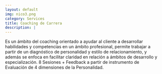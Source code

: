 ```yaml
---
layout: default
img: nico3.png
category: Services
title: Coaching de Carrera
description: |
---
```




Es un ámbito del coaching orientado a ayudar al cliente a desarrollar habilidades y competencias en un ámbito profesional, permite trabajar a partir de un diagnóstico de personalidad y estilo de relacionamiento, y además se enfoca en facilitar claridad en relación a ámbitos de desarrollo y especialización.
8 Sesiones + Feedback a partir de instrumento de Evaluación de 4 dimensiones de la Personalidad.  
